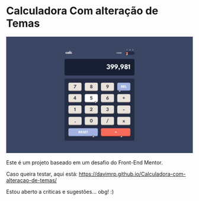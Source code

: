 <h1>Calculadora Com alteração de Temas</h1>
<img src="design/active-states-theme-1.jpg" alt="calculadora" style="width: 700px">

<p>Este é um projeto baseado em um desafio do Front-End Mentor.</p>
<p>Caso queira testar, aqui está: <a href="external" target="_blank">https://davimrp.github.io/Calculadora-com-alteracao-de-temas/</a></p>  
<p> Estou aberto a críticas e sugestões... obg! :)</p>